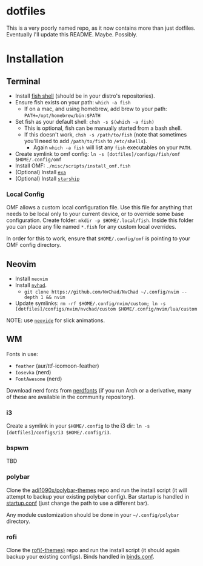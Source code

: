 # dotfiles

This is a very poorly named repo, as it now contains more than just dotfiles. Eventually I'll update this README. Maybe. Possibly.

# Installation

## Terminal

- Install [fish shell](https://fishshell.com/) (should be in your distro's repositories).
- Ensure fish exists on your path: `which -a fish`
  - If on a mac, and using homebrew, add brew to your path: `PATH=/opt/homebrew/bin:$PATH`
- Set fish as your default shell: `chsh -s $(which -a fish)`
  - This is optional, fish can be manually started from a bash shell.
  - If this doesn't work, `chsh -s /path/to/fish` (note that sometimes you'll need to add `/path/to/fish` to `/etc/shells`).
    - Again `which -a fish` will list any `fish` executables on your `PATH`.
- Create symlink to omf config: `ln -s [dotfiles]/configs/fish/omf $HOME/.config/omf`
- Install OMF: `./misc/scripts/install_omf.fish`
- (Optional) Install [`exa`](https://github.com/ogham/exa)
- (Optional) Install [`starship`](https://starship.rs)

### Local Config

OMF allows a custom local configuration file. Use this file for anything that needs to be local only to your current device, or to override some base configuration. Create folder: `mkdir -p $HOME/.local/fish`. Inside this folder you can place any file named `*.fish` for any custom local overrides.

In order for this to work, ensure that `$HOME/.config/omf` is pointing to your OMF config directory.

## Neovim

- Install `neovim`
- Install [`nvhad`](https://nvchad.com/).
  - `git clone https://github.com/NvChad/NvChad ~/.config/nvim --depth 1 && nvim`
- Update symlinks: `rm -rf $HOME/.config/nvim/custom; ln -s [dotfiles]/configs/nvim/nvchad/custom $HOME/.config/nvim/lua/custom`

NOTE: use [`neovide`](https://neovide.dev/) for slick animations.

## WM

Fonts in use:

- `feather` (aur/ttf-icomoon-feather)
- `Iosevka` (nerd)
- `FontAwesome` (nerd)

Download nerd fonts from [nerdfonts](https://www.nerdfonts.com/) (if you run Arch or a derivative, many of these are available in the community repository).

### i3

Create a symlink in your `$HOME/.config` to the i3 dir: `ln -s [dotfiles]/configs/i3 $HOME/.config/i3`.

### bspwm

TBD

### polybar

Clone the [adi1090x/polybar-themes](https://github.com/adi1090x/polybar-themes) repo and run the install script (it will attempt to backup your existing polybar config). Bar startup is handled in [startup.conf](configs/polybar/launch.fish) (just change the path to use a different bar).

Any module customization should be done in your `~/.config/polybar` directory.

### rofi

Clone the [rofi(-themes)](https://github.com/adi1090x/rofi) repo and run the install script (it should again backup your existing configs). Binds handled in [binds.conf](configs/i3/binds.conf).

